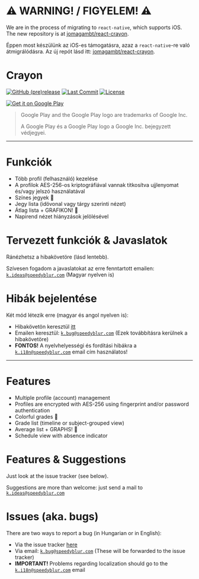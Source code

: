 # :warning: WARNING! / FIGYELEM! :warning:

We are in the process of migrating to `react-native`, which supports iOS. The new repository is at [jomagambt/react-crayon](https://github.com/jomagambt/react-crayon).

Éppen most készülünk az iOS-es támogatásra, azaz a `react-native`-re való átmigrálódásra. Az új repót lásd itt: [jomagambt/react-crayon](https://github.com/jomagambt/react-crayon).

# Crayon

[![GitHub (pre)release](https://img.shields.io/github/release/forcemagic/zsirkreta/all.svg?style=flat-square)](https://github.com/forcemagic/zsirkreta/releases)
[![Last Commit](https://img.shields.io/github/last-commit/forcemagic/zsirkreta.svg?style=flat-square)](https://github.com/forcemagic/zsirkreta/commits/master)
[![License](https://img.shields.io/github/license/forcemagic/zsirkreta.svg?style=flat-square)](https://github.com/forcemagic/zsirkreta/blob/master/LICENSE)

[![Get it on Google Play](https://play.google.com/intl/en_us/badges/images/generic/en_badge_web_generic.png)](https://play.google.com/store/apps/details?id=com.speedyblur.kretaremastered&pcampaignid=MKT-Other-global-all-co-prtnr-py-PartBadge-Mar2515-1)

> Google Play and the Google Play logo are trademarks of Google Inc.
>
> A Google Play és a Google Play logo a Google Inc. bejegyzett védjegyei.

---

# Funkciók

* Több profil (felhasználó) kezelése
* A profilok AES-256-os kriptográfiával vannak titkosítva ujjlenyomat és/vagy jelszó használatával
* Színes jegyek :rainbow:
* Jegy lista (idövonal vagy tárgy szerinti nézet)
* Átlag lista + GRAFIKON! :tada:
* Napirend nézet hiányzások jelölésével

# Tervezett funkciók & Javaslatok

Ránézhetsz a hibakövetöre (lásd lentebb).

Szívesen fogadom a javaslatokat az erre fenntartott emailen:
[`k.ideas@speedyblur.com`](mailto:k.ideas@speedyblur.com) (Magyar nyelven is)

# Hibák bejelentése

Két mód létezik erre (magyar és angol nyelven is):

* Hibakövetön keresztül [itt](https://github.com/forcemagic/kreta-remastered/issues)
* Emailen keresztül: [`k.bug@speedyblur.com`](mailto:k.bug@speedyblur.com) (Ezek továbbításra kerülnek a hibakövetöre)
* **FONTOS!** A nyelvhelyességi és fordítási hibákra a [`k.i18n@speedyblur.com`](mailto:k.i18n@speedyblur.com) email cím használatos!

---

# Features

* Multiple profile (account) management
* Profiles are encrypted with AES-256 using fingerprint and/or password authentication
* Colorful grades :rainbow:
* Grade list (timeline or subject-grouped view)
* Average list + GRAPHS! :tada:
* Schedule view with absence indicator

# Features & Suggestions

Just look at the issue tracker (see below).

Suggestions are more than welcome: just send a mail to [`k.ideas@speedyblur.com`](mailto:k.ideas@speedyblur.com)

# Issues (aka. bugs)

There are two ways to report a bug (in Hungarian or in English):

* Via the issue tracker [here](https://github.com/forcemagic/kreta-remastered/issues)
* Via email: [`k.bug@speedyblur.com`](mailto:k.bug@speedyblur.com) (These will be forwarded to the issue tracker)
* **IMPORTANT!** Problems regarding localization should go to the [`k.i18n@speedyblur.com`](mailto:k.i18n@speedyblur.com) email
